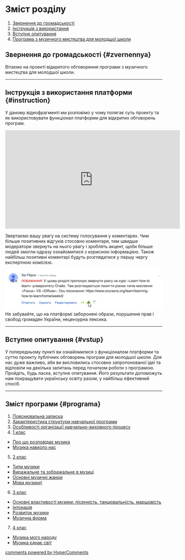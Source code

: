 # Зміст розділу
1. [Звернення до громадськості](#zvernennya)
2. [Інструкція з використання](#instruction)
3. [Вступне опитування](#vstup)
4. [Програма з музичного мистецтва для молодшої школи](#programa)

Звернення до громадськості {#zvernennya}
--

Вітаємо на проекті відкритого обговорення програми з музичного мистецтва для молодшої школи.
<hr>

Інструкція з використання платформи {#instruction}
--
У даному відеофрагменті ми розповімо у чому полягає суть проекту та як використовувати функціонал платформи для відкритих обговорень програм.

<div class="fluidMedia">
<iframe align="center" width="560" height="315" src="https://www.youtube.com/embed/V_Cii41-v-w" frameborder="0" allowfullscreen></iframe>
</div>
<div class="space">
</div>

Звертаємо вашу увагу на систему голосування у коментарях. Чим більше позитивних відгуків стосовно коментаря, тим швидше модератори звернуть на нього увагу і зроблять акцент, щоби більше людей змогли одразу ознайомитися з корисною інформацією. Також найбільш позитивні коментарі будуть розглядатися у першу чергу експертною комісією.

![Коментування](1.jpg)
Не забувайте, що на платформі заборонені образи, порушення прав і свобод громадян України, нецензурна лексика.
<hr>

Вступне опитування {#vstup}
--
У попередньому пункті ви ознайомилися з функціоналом платформи та суттю проекту публічних обговорень програм для молодшої школи. Для нас дуже важливо, аби ви висловились стосовно запропонованої ідеї та відповіли на декілька запитань перед початком роботи з програмою. Пройдіть, будь ласка, вступне опитування. Його результати допоможуть нам покращувати українську освіту разом, у найбільш ефективний спосіб. 
<hr>

Зміст програми {#programa}
--
1. [Пояснювальна записка](poyasnyuvalna_zapyska.md)
2. [Характеристика структури навчальної програми](kharakterystyka_struktury_navchalnoyi_prohramy.md)
3. [Особливості організації навчально-виховного процесу](osoblyvosti_orhanizatsiyi_navchalno_vykhovnoho_protsesu.md)
4. [1 клас](1/1_klas.md)
  * [Про що розповідає музика](1/pro_shcho_rozpovidaie_muzyka.md)
  * [Музика навколо нас](1/muzyka_navkolo_nas.md)
5. [2 клас](2/2_klas.md)
  * [Типи музики](2/typy_muzyky.md)
  * [Виражальне та зображальне в музиці](2/vyrazhalne_ta_zobrazhalne_v_muzytsi.md)
  * [Основні музичні жанри](2/osnovni_muzychni_zhanry.md)
  * [Мова музики)](2/mova_muzyky.md)
6. [3 клас](3/3_klas.md)
  * [Основні властивості музики: пісенність, танцювальність, маршовість](3/osnovni_vlastyvosti_muzyky.md)
  * [Інтонація](3/intonatsiia.md)
  * [Розвиток музики](3/rozvytok_muzyky.md)
  * [Музична форма](3/muzychna_forma.md)
7. [4 клас](4/4_klas.md)
  * [Музика мого народу](4/muzyka_moho_narodu.md)
  * [Музика єднає світ](4/muzyka_yednae_svit.md)

<div id="hypercomments_widget"></div>
<a href="http://hypercomments.com" class="hc-link" title="comments widget">comments powered by HyperComments</a>